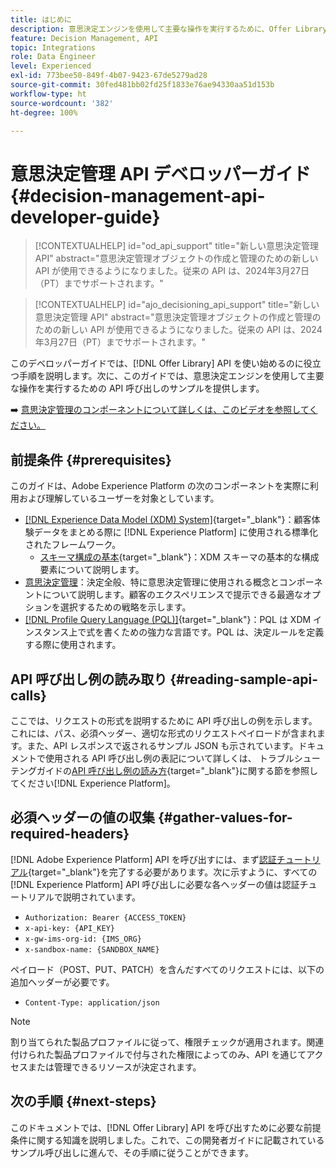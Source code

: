 ```yaml
---
title: はじめに
description: 意思決定エンジンを使用して主要な操作を実行するために、Offer Library API の使用を開始する方法について説明します。
feature: Decision Management, API
topic: Integrations
role: Data Engineer
level: Experienced
exl-id: 773bee50-849f-4b07-9423-67de5279ad28
source-git-commit: 30fed481bb02fd25f1833e76ae94330aa51d153b
workflow-type: ht
source-wordcount: '382'
ht-degree: 100%

---
```


# 意思決定管理 API デベロッパーガイド {#decision-management-api-developer-guide}

>[!CONTEXTUALHELP]
>id="od_api_support"
>title="新しい意思決定管理 API"
>abstract="意思決定管理オブジェクトの作成と管理のための新しい API が使用できるようになりました。従来の API は、2024年3月27日（PT）までサポートされます。"

>[!CONTEXTUALHELP]
>id="ajo_decisioning_api_support"
>title="新しい意思決定管理 API"
>abstract="意思決定管理オブジェクトの作成と管理のための新しい API が使用できるようになりました。従来の API は、2024年3月27日（PT）までサポートされます。"

このデベロッパーガイドでは、[!DNL Offer Library] API を使い始めるのに役立つ手順を説明します。次に、このガイドでは、意思決定エンジンを使用して主要な操作を実行するための API 呼び出しのサンプルを提供します。

➡️ [意思決定管理のコンポーネントについて詳しくは、このビデオを参照してください。](#video)

## 前提条件 {#prerequisites}

このガイドは、Adobe Experience Platform の次のコンポーネントを実際に利用および理解しているユーザーを対象としています。

* [[!DNL Experience Data Model (XDM) System]](https://experienceleague.adobe.com/docs/experience-platform/xdm/home.html?lang=ja){target="_blank"}：顧客体験データをまとめる際に [!DNL Experience Platform] に使用される標準化されたフレームワーク。
   * [スキーマ構成の基本](https://experienceleague.adobe.com/docs/experience-platform/xdm/schema/composition.html?lang=ja){target="_blank"}：XDM スキーマの基本的な構成要素について説明します。
* [意思決定管理](../../../using/offers/get-started/starting-offer-decisioning.md)：決定全般、特に意思決定管理に使用される概念とコンポーネントについて説明します。顧客のエクスペリエンスで提示できる最適なオプションを選択するための戦略を示します。
* [[!DNL Profile Query Language (PQL)]](https://experienceleague.adobe.com/docs/experience-platform/segmentation/pql/overview.html?lang=ja){target="_blank"}：PQL は XDM インスタンス上で式を書くための強力な言語です。PQL は、決定ルールを定義する際に使用されます。

## API 呼び出し例の読み取り {#reading-sample-api-calls}

ここでは、リクエストの形式を説明するために API 呼び出しの例を示します。これには、パス、必須ヘッダー、適切な形式のリクエストペイロードが含まれます。また、API レスポンスで返されるサンプル JSON も示されています。ドキュメントで使用される API 呼び出し例の表記について詳しくは、 トラブルシューテングガイドの[API 呼び出し例の読み方](https://experienceleague.adobe.com/docs/experience-platform/landing/troubleshooting.html?lang=ja#how-do-i-format-an-api-request){target="_blank"}に関する節を参照してください[!DNL Experience Platform]。

## 必須ヘッダーの値の収集 {#gather-values-for-required-headers}

[!DNL Adobe Experience Platform] API を呼び出すには、まず[認証チュートリアル](https://experienceleague.adobe.com/docs/experience-platform/landing/platform-apis/api-authentication.html?lang=ja){target="_blank"}を完了する必要があります。次に示すように、すべての [!DNL Experience Platform] API 呼び出しに必要な各ヘッダーの値は認証チュートリアルで説明されています。

* `Authorization: Bearer {ACCESS_TOKEN}`
* `x-api-key: {API_KEY}`
* `x-gw-ims-org-id: {IMS_ORG}`
* `x-sandbox-name: {SANDBOX_NAME}`

ペイロード（POST、PUT、PATCH）を含んだすべてのリクエストには、以下の追加ヘッダーが必要です。

* `Content-Type: application/json`

>[!NOTE]
>
>割り当てられた製品プロファイルに従って、権限チェックが適用されます。関連付けられた製品プロファイルで付与された権限によってのみ、API を通じてアクセスまたは管理できるリソースが決定されます。

## 次の手順 {#next-steps}

このドキュメントでは、[!DNL Offer Library] API を呼び出すために必要な前提条件に関する知識を説明しました。これで、この開発者ガイドに記載されているサンプル呼び出しに進んで、その手順に従うことができます。
<!--
>[!NOTE]
>
> The In-app messaging channel in Adobe Journey Optimizer uses decision management objects. If your organization uses the in-app messaging channel, then API list requests for objects will include objects created by the in-app messaging service and can be ignored for decision management use cases. Objects created for in-app messages will have `createdBy = "Mobile_Sheliak"`.
-->

<!-- ## How-to video {#video}

The following video is intended to support your understanding of the components of Decision Management.

>[!VIDEO](https://video.tv.adobe.com/v/342831?quality=12&captions=jpn) -->


